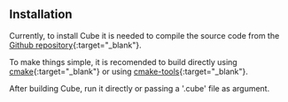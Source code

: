 ## Installation

Currently, to install Cube it is needed to compile the source code from the [Github repository](https://github.com/AlexanderSilvaB/Cube){:target="_blank"}. 


To make things simple, it is recomended to build directly using [cmake](https://cmake.org/){:target="_blank"} or using [cmake-tools](https://github.com/AlexanderSilvaB/cmake-tools){:target="_blank"}.

After building Cube, run it directly or passing a '.cube' file as argument.